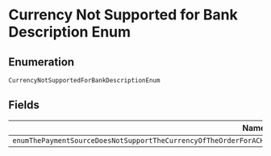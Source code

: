 
# Currency Not Supported for Bank Description Enum

## Enumeration

`CurrencyNotSupportedForBankDescriptionEnum`

## Fields

| Name |
|  --- |
| `enumThePaymentSourceDoesNotSupportTheCurrencyOfTheOrderForACHDebitOnlyUSDIsSupportedAndForSEPADebitOnlyEURIsSupported` |

